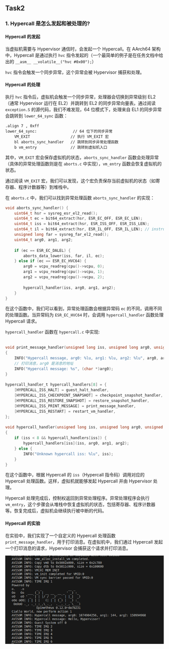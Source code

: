 ## Task2

### 1. Hypercall 是怎么发起和被处理的?

#### Hypercall 的发起
当虚拟机需要与 Hypervisor 通信时，会发起一个 Hypercall。在 AArch64 架构中，Hypercall 是通过执行 `hvc` 指令发起的（一个最简单的例子是在任务文档中给出的 `__asm__ __volatile__("hvc #0x00");`）

`hvc` 指令会触发一个同步异常，这个异常会被 Hypervisor 捕获和处理。

#### Hypercall 的处理
执行 `hvc` 指令后，虚拟机会触发一个同步异常，处理器会切换到异常级别 EL2（通常 Hypervisor 运行在 EL2）并跳转到 EL2 的同步异常向量表。通过阅读 `exception.S` 的源代码，我们不难发现，64 位模式下，处理来自 EL1 的同步异常会跳转到 `lower_64_sync` 函数：
```assembly
.align 7 , 0xff
lower_64_sync:                // 64 位下的同步异常
    VM_EXIT                  // 执行 VM_EXIT 宏
    bl aborts_sync_handler   // 跳转到同步异常处理函数
    b vm_entry               // 跳转到虚拟机入口
```
其中，`VM_EXIT` 宏会保存虚拟机的状态，`aborts_sync_handler` 函数会处理异常（具体的异常处理函数则是在 `aborts.c` 中实现），`vm_entry` 函数会恢复虚拟机的状态。

通过阅读 `VM_EXIT` 宏，我们可以发现，这个宏负责保存当前虚拟机的状态（如寄存器、程序计数器等）到堆栈中。

在 `aborts.c` 中，我们可以找到异常处理函数 `aborts_sync_handler` 的实现：
```c
void aborts_sync_handler() {
    uint64_t hsr = sysreg_esr_el2_read();
    uint64_t ec = bit64_extract(hsr, ESR_EC_OFF, ESR_EC_LEN);
    uint64_t iss = bit64_extract(hsr, ESR_ISS_OFF, ESR_ISS_LEN);
    uint64_t il = bit64_extract(hsr, ESR_IL_OFF, ESR_IL_LEN); // instruction length
    unsigned long far = sysreg_far_el2_read();
    uint64_t arg0, arg1, arg2;

    if (ec == ESR_EC_DALEL) {
        aborts_data_lower(iss, far, il, ec);
    } else if (ec == ESR_EC_HVC64) {
        arg0 = vcpu_readreg(cpu()->vcpu, 0);
        arg1 = vcpu_readreg(cpu()->vcpu, 1);
        arg2 = vcpu_readreg(cpu()->vcpu, 2);
        
        hypercall_handler(iss, arg0, arg1, arg2);
    }
}
```

在这个函数中，我们可以看到，异常处理函数会根据异常码 `ec` 的不同，调用不同的处理函数。当异常码为 `ESR_EC_HVC64` 时，会调用 `hypercall_handler` 函数处理 Hypercall 请求。

`hypercall_handler` 函数在 `hypercall.c` 中实现:
```c

void print_message_handler(unsigned long iss, unsigned long arg0, unsigned long arg1, unsigned long arg2)
{
    INFO("Hypercall message, arg0: %lu, arg1: %lu, arg2: %lu", arg0, arg1, arg2);
    // 打印消息，arg0 是消息的地址
    INFO("Hypercall message: %s", (char *)arg0);
}

hypercall_handler_t hypercall_handlers[8] = {
    [HYPERCALL_ISS_HALT] = guest_halt_handler,
    [HYPERCALL_ISS_CHECKPOINT_SNAPSHOT] = checkpoint_snapshot_handler,  // 创建快照
    [HYPERCALL_ISS_RESTORE_SNAPSHOT] = restore_snapshot_handler,        // 恢复快照
    [HYPERCALL_ISS_PRINT_MESSAGE] = print_message_handler,              // 注册自定义的 Handler
    [HYPERCALL_ISS_RESTART] = restart_vm_handler,                       // 重启虚拟机
};

void hypercall_handler(unsigned long iss, unsigned long arg0, unsigned long arg1, unsigned long arg2)
{
    if (iss < 8 && hypercall_handlers[iss]) {
        hypercall_handlers[iss](iss, arg0, arg1, arg2);
    } else {
        INFO("Unknown hypercall iss: %lu", iss);
    }
}
```
在这个函数中，根据 Hypercall 的 `iss`（Hypercall 指令码）调用对应的 Hypercall 处理函数。这样，虚拟机就能够发起 Hypercall 并由 Hypervisor 处理。

Hypercall 处理完成后，控制权返回到异常处理程序。异常处理程序会执行 `vm_entry`，这个步骤会从堆栈中恢复虚拟机的状态，包括寄存器、程序计数器等。恢复完成后，虚拟机会继续执行被中断的代码。

#### Hypercall 的实验

在实验中，我们实现了一个自定义的 Hypercall 处理函数 `print_message_handler`，用于打印消息。在虚拟机中，我们通过 Hypercall 发起一个打印消息的请求，Hypervisor 会捕获这个请求并打印消息。

![实验结果](image.png)

